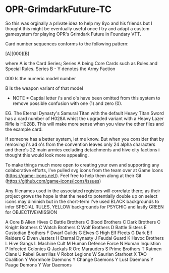 # OPR-GrimdarkFuture-TC
So this was orginally a private idea to help my 8yo and his friends but I thought this might be eventually useful once I try and adapt a custom gamesystem for playing OPR's Grimdark Future in Foundary VTT.

Card number sequences conforms to the following pattern:

[A][000][B]

where 
A       is the Card Series; Series A being Core Cards such as Rules and Special Rules.  Series B - Y denotes the Army Faction

000     Is the numeric model number

B       Is the weapon variant of that model

* NOTE * Captial letter i's and o's have been omitted from this system to remove possible confusion with one (1) and zero (0).

EG. The Eternal Dynasty's Samurai Titan with the default Heavy Titan Sword has a card number of H028A whist the upgraded variant with a Heavy Lazer Rifle is H028B.  This will make more sense when you view the other files and the example card.

If someone has a better system, let me know. But when you consider that by removing i's ad o's from the convention leaves only 24 alpha characters and there's 22 main armies excluding detachments and hive city factions i thought this would look more appealing.

To make things much more open to creating your own and supporting any colaborative efforts, I've pulled svg icons from the team over at Game Icons (https://game-icons.net/).  Feel free to help them along at their Git (https://github.com/game-icons/icons/issues) 

Any filenames used in the associated registers will correlate there; as their project grows the hope is that the need to potentially double up on select icons may diminish but in the short-term I've used BLACK backgrounds to infer SPECIAL RULES, YELLOW backgrounds for PSYCHIC and lastly GREEN for OBJECTIVE/MISSION     

A	Core
B	Alien Hives
C	Battle Brothers
  C	Blood Brothers
  C	Dark Brothers
  C	Knight Brothers
  C	Watch Brothers
  C	Wolf Brothers
D	Battle Sisters
E	Custodian Brothers
F	Dwarf Guilds
G	Elves
  G	High Elf Fleets
  G	Dark Elf Raiders
  G	Elven Jesters
H	Eternal Dynasty
J	Feudal Guard
K	Havoc Brothers
L	Hive Gangs
L	Machine Cult
M	Human Defence Force
N	Human Inquistion
P	Infected Colonies
Q	Jackals
R	Orc Marauders
S	Prime Brothers
T	Ratmen Clans
U	Rebel Guerrillas
V	Robot Legions
W	Saurian Starhost
X	TAO Coalition
Y	Wormhole Daemons
  Y	Change Daemons
  Y	Lust Daemons
  Y	Pauge Demons
  Y	War Daemons



